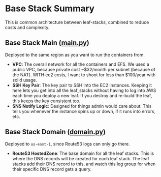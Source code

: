 # Base Stack Summary

This is common architecture between leaf-stacks, combined to reduce costs and complexity.

## Base Stack Main ([main.py](./main.py))

Deployed to the same region as you want to run the containers from.

- **VPC**: The overall network for all the containers and EFS. We used a public VPC, because private cost ~$32/month per subnet (because of the NAT). WITH ec2 costs, I want to shoot for less than $100/year with solid usage.
- **SSH Key Pair**: The key pair to SSH into the EC2 instances. Keeping it here lets you get into all the leaf_stacks without having to log into AWS each time you deploy a new leaf. If you destroy and re-build the leaf, this keeps the key consistent too.
- **SNS Notify Logic**: Designed for things admin would care about. This tells you whenever the instance spins up or down, if it runs into errors, etc.

## Base Stack Domain ([domain.py](./domain.py))

Deployed to `us-east-1`, since Route53 logs can only go there.

- **Route53 HostedZone**: The base domain for all the leaf stacks. This is where the DNS records will be created for each leaf stack. The leaf stacks add their DNS record to this, and watch this log group for when their specific DNS record gets a query.
